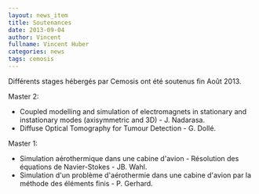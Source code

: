 ```yaml
---
layout: news_item
title: Soutenances
date: 2013-09-04
author: Vincent
fullname: Vincent Huber
categories: news
tags: cemosis
---
```


Différents stages hébergés par Cemosis ont été soutenus fin Août 2013.

Master 2:
- Coupled modelling and simulation of electromagnets in stationary and instationary modes (axisymmetric and 3D) - J. Nadarasa.
- Diffuse Optical Tomography for Tumour Detection - G. Dollé.

Master 1:
- Simulation aérothermique dans une cabine d'avion - Résolution des équations de Navier-Stokes - JB. Wahl.
- Simulation d'un problème d'aérothermie dans une cabine d'avion par la méthode des éléments finis - P. Gerhard.
